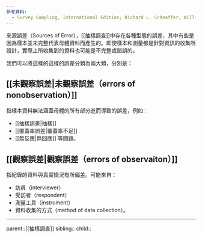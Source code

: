 ```yaml
---
參考資料:
  - Survey Sampling, International Edition; Richard L. Scheaffer, William Mendenhall. III
---
```

來源誤差（Sources of Error），[[抽樣調查]]中存在各種型態的誤差，其中有些是因為樣本並未完整代表母體資料而產生的。即使樣本和測量都是針對資訊的收集所設計，實際上所收集到的資料也可能是不完整或錯誤的。

我們可以將這樣的這樣的誤差分類為兩大類，分別是：
## [[未觀察誤差|未觀察誤差（errors of nonobservation）]]
指樣本資料無法涵蓋母體的所有部分進而導致的誤差，例如：
- [[抽樣誤差|抽樣]]
- [[覆蓋率誤差|覆蓋率不足]]
- [[無反應|無回應]]
等問題。
## [[觀察誤差|觀察誤差（errors of observaiton）]]
指紀錄的資料與真實情況有所偏差。可能來自：
- 訪員（interviewer）
- 受訪者（respondent）
- 測量工具（instrument）
- 資料收集的方式（method of data collection）。
- - -
parent::[[抽樣調查]]
sibling::
child::